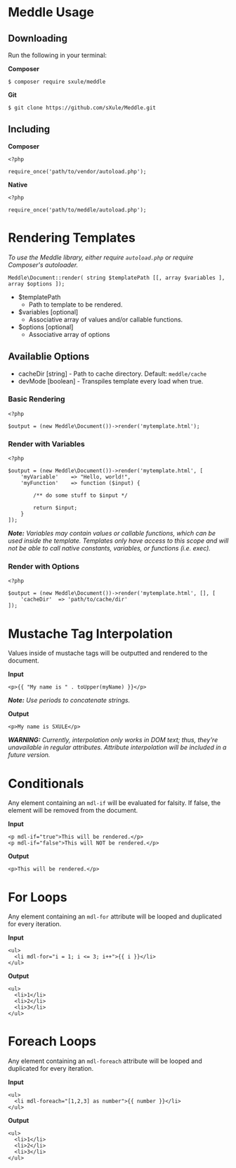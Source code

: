 # Meddle Usage

## Downloading

Run the following in your terminal:

**Composer**
```
$ composer require sxule/meddle
```

**Git**
```
$ git clone https://github.com/sXule/Meddle.git
```

## Including

**Composer**
```
<?php

require_once('path/to/vendor/autoload.php');
```

**Native**
```
<?php

require_once('path/to/meddle/autoload.php');
```

# Rendering Templates

*To use the Meddle library, either require `autoload.php` or require Composer's autoloader.*

```
Meddle\Document::render( string $templatePath [[, array $variables ], array $options ]);
```

* $templatePath
    * Path to template to be rendered.
* $variables [optional]
    * Associative array of values and/or callable functions.
* $options [optional]
    * Associative array of options

## Availablie Options

* cacheDir [string] - Path to cache directory. Default: `meddle/cache`
* devMode [boolean] - Transpiles template every load when true.

### Basic Rendering
```
<?php

$output = (new Meddle\Document())->render('mytemplate.html');
```

### Render with Variables
```
<?php

$output = (new Meddle\Document())->render('mytemplate.html', [
    'myVariable'    => "Hello, world!",
    'myFunction'    => function ($input) {

        /** do some stuff to $input */

        return $input;
    }
]);
```

***Note:** Variables may contain values or callable functions, which can be used inside the template. Templates only have access to this scope and will not be able to call native constants, variables, or functions (i.e. exec).*

### Render with Options
```
<?php

$output = (new Meddle\Document())->render('mytemplate.html', [], [
    'cacheDir'  => 'path/to/cache/dir'
]);
```

# Mustache Tag Interpolation

Values inside of mustache tags will be outputted and rendered to the document.

**Input**
```
<p>{{ "My name is " . toUpper(myName) }}</p>
```

***Note:** Use periods to concatenate strings.*

**Output**
```
<p>My name is SXULE</p>
```

***WARNING:** Currently, interpolation only works in DOM text; thus, they're unavailable in regular attributes. Attribute interpolation will be included in a future version.*

# Conditionals

Any element containing an `mdl-if` will be evaluated for falsity. If false, the element will be removed from the document.

**Input**
```
<p mdl-if="true">This will be rendered.</p>
<p mdl-if="false">This will NOT be rendered.</p>
```

**Output**
```
<p>This will be rendered.</p>
```

# For Loops

Any element containing an `mdl-for` attribute will be looped and duplicated for every iteration.

**Input**
```
<ul>
  <li mdl-for="i = 1; i <= 3; i++">{{ i }}</li>
</ul>
```

**Output**
```
<ul>
  <li>1</li>
  <li>2</li>
  <li>3</li>
</ul>
```

# Foreach Loops

Any element containing an `mdl-foreach` attribute will be looped and duplicated for every iteration.

**Input**
```
<ul>
  <li mdl-foreach="[1,2,3] as number">{{ number }}</li>
</ul>
```

**Output**
```
<ul>
  <li>1</li>
  <li>2</li>
  <li>3</li>
</ul>
```


